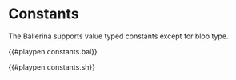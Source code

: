 # Constants

The Ballerina supports value typed constants except for blob type.

{{#playpen constants.bal}}

{{#playpen constants.sh}}
